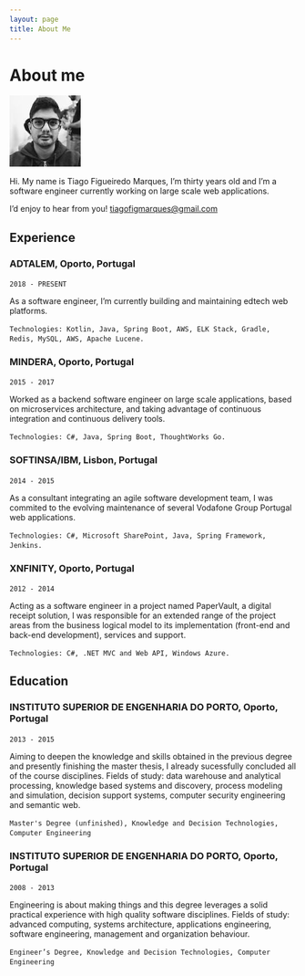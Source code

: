 ```yaml
---
layout: page
title: About Me
---
```

# About me
![Profile](img/me.jpg "Profile Picture")

Hi. My name is Tiago Figueiredo Marques, I’m thirty years old and I’m a software engineer currently working on large scale web applications.

I’d enjoy to hear from you! [tiagofigmarques@gmail.com](mailto:hello@tiagofigmarques.dev)


## Experience

### ADTALEM, Oporto, Portugal
`2018 - PRESENT`

As a software engineer, I’m currently building and maintaining edtech web platforms.

``Technologies: Kotlin, Java, Spring Boot, AWS, ELK Stack, Gradle, Redis, MySQL, AWS, Apache Lucene.``

### MINDERA, Oporto, Portugal
`2015 - 2017`

Worked as a backend software engineer on large scale applications, based on microservices architecture, and taking advantage of continuous integration and continuous delivery tools.

``Technologies: C#, Java, Spring Boot, ThoughtWorks Go.``

### SOFTINSA/IBM, Lisbon, Portugal
`2014 - 2015`

As a consultant integrating an agile software development team, I was commited to the evolving maintenance of several Vodafone Group Portugal web applications.

``Technologies: C#, Microsoft SharePoint, Java, Spring Framework, Jenkins.``

### XNFINITY, Oporto, Portugal
`2012 - 2014`

Acting as a software engineer in a project named PaperVault, a digital receipt solution, I was responsible for an extended range of the project areas from the business logical model to its implementation (front-end and back-end development), services and support.

``Technologies: C#, .NET MVC and Web API, Windows Azure.``

## Education

### INSTITUTO SUPERIOR DE ENGENHARIA DO PORTO, Oporto, Portugal
`2013 - 2015`

Aiming to deepen the knowledge and skills obtained in the previous degree and presently finishing the master thesis, I already sucessfully concluded all of the course disciplines.
Fields of study: data warehouse and analytical processing, knowledge based systems and discovery, process modeling and simulation, decision support systems, computer security engineering and semantic web.

``Master's Degree (unfinished), Knowledge and Decision Technologies, Computer Engineering``

### INSTITUTO SUPERIOR DE ENGENHARIA DO PORTO, Oporto, Portugal
`2008 - 2013`

Engineering is about making things and this degree leverages a solid practical experience with high quality software disciplines.
Fields of study: advanced computing, systems architecture, applications engineering, software engineering, management and organization behaviour.

``Engineer’s Degree, Knowledge and Decision Technologies, Computer Engineering``